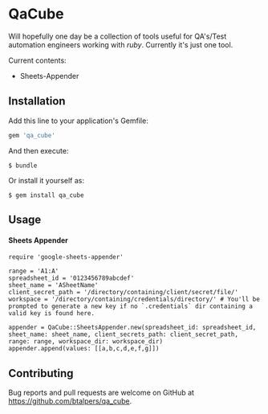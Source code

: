 # QaCube

Will hopefully one day be a collection of tools useful for QA's/Test automation engineers working with *ruby*. Currently it's just one tool.

Current contents:
 - Sheets-Appender


## Installation

Add this line to your application's Gemfile:

```ruby
gem 'qa_cube'
```

And then execute:

    $ bundle

Or install it yourself as:

    $ gem install qa_cube

## Usage

#### Sheets Appender
```
require 'google-sheets-appender'

range = 'A1:A'
spreadsheet_id = '0123456789abcdef'
sheet_name = 'ASheetName'
client_secret_path = '/directory/containing/client/secret/file/'
workspace = '/directory/containing/credentials/directory/' # You'll be prompted to generate a new key if no `.credentials` dir containing a valid key is found here.

appender = QaCube::SheetsAppender.new(spreadsheet_id: spreadsheet_id, sheet_name: sheet_name, client_secrets_path: client_secret_path, range: range, workspace_dir: workspace_dir)
appender.append(values: [[a,b,c,d,e,f,g]])

```
## Contributing

Bug reports and pull requests are welcome on GitHub at https://github.com/btalpers/qa_cube.
